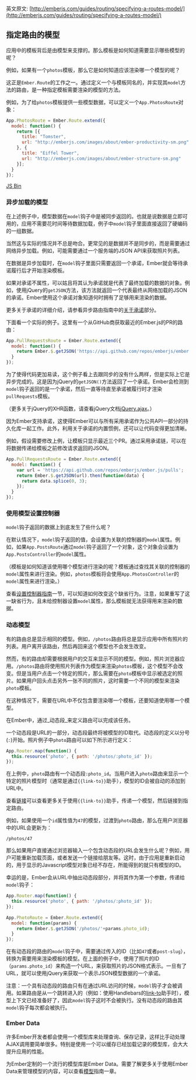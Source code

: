 英文原文: [http://emberjs.com/guides/routing/specifying-a-routes-model/](http://emberjs.com/guides/routing/specifying-a-routes-model/)

## 指定路由的模型

应用中的模板背后是由模型来支撑的。那么模板是如何知道需要显示哪些模型的呢？

例如，如果有一个`photos`模板，那么它是如何知道应该渲染哪一个模型的呢？

这正是`Ember.Route`的工作之一。通过定义一个与模板同名的，并实现其`model`方法的路由，是一种指定模板需要渲染的模型的方法。

例如，为了给`photos`模板提供一些模型数据，可以定义一个`App.PhotosRoute`对象：

```js
App.PhotosRoute = Ember.Route.extend({
  model: function() {
    return [{
      title: "Tomster",
      url: "http://emberjs.com/images/about/ember-productivity-sm.png"
    }, {
      title: "Eiffel Tower",
      url: "http://emberjs.com/images/about/ember-structure-sm.png"
    }];
  }
});
```

<a class="jsbin-embed" href="http://jsbin.com/oLUTEd/1/embed?js">JS Bin</a><script src="http://static.jsbin.com/js/embed.js"></script>

### 异步加载的模型
 
在上述例子中，模型数据在`model`钩子中是被同步返回的。也就是说数据是立即可用的，应用不需要花时间等待数据加载，例子中`model`钩子里面直接返回了硬编码的一组数据。

当然这与实际的情况并不总是吻合。更常见的是数据并不是同步的，而是需要通过网络异步加载。例如，可能需要通过一个服务端的JSON API来获取照片列表。

在数据是异步加载时，在`model`钩子里面只需要返回一个承诺，Ember就会等待承诺履行后才开始渲染模板。

如果对承诺不属性，可以姑且将其认为承诺就是代表了最终加载的数据的对象。例如，使用jQuery的`getJSON`方法，该方法就返回一个代表最终从网络加载的JSON的承诺。Ember使用这个承诺对象知道何时拥有了足够用来渲染的数据。

更多关于承诺的详细介绍，请参看异步路由指南中的[关于承诺](/guides/routing/asynchronous-routing/#toc_a-word-on-promises)部分。

下面看一个实际的例子。这里有一个从GitHub商获取最近的Ember.js的PR的路由：

```js
App.PullRequestsRoute = Ember.Route.extend({
  model: function() {
    return Ember.$.getJSON('https://api.github.com/repos/emberjs/ember.js/pulls');
  }
});
```
 
为了使得代码更加易读，这个例子看上去跟同步的没有什么两样，但是实际上它是异步完成的。这是因为jQuery的`getJSON()`方法返回了一个承诺。Ember会检测到`model`钩子返回的是一个承诺，然后一直等待直至承诺被履行时才渲染`pullRequests`模板。

（更多关于jQuery的XHR函数，请查看jQuery文档[jQuery.ajax](http://api.jquery.com/jQuery.ajax/)。）

因为Ember支持承诺，这使得Ember可以与所有采用承诺作为公共API一部分的持久化库一起工作。此外，利用关于承诺的内置惯例，还可以让代码变得更加清晰。

例如，假设需要修改上例，让模板只显示最近三个PR。通过采用承诺链，可以在将数据传递给模板之前修改请求返回的JSON。

```js
App.PullRequestsRoute = Ember.Route.extend({
  model: function() {
    var url = 'https://api.github.com/repos/emberjs/ember.js/pulls';
    return Ember.$.getJSON(url).then(function(data) {
      return data.splice(0, 3);
    });
  }
});
```

### 使用模型设置控制器

`model`钩子返回的数据上到底发生了些什么呢？

在默认情况下，`model`钩子返回的值，会设置为关联的控制器的`model`属性。例如，如果`App.PostsRoute`通过`model`钩子返回了一个对象，这个对象会设置为`App.PostsController`的`model`属性。

（模板是如何知道该使用哪个模型进行渲染的呢？模板通过查找其关联的控制器的`model`属性来进行渲染。例如，`photos`模板将会使用`App.PhotosController`的`model`属性来进行渲染。）

查看[设置控制器指南][1]一节，可以知道如何改变这个缺省行为。注意，如果重写了这一缺省行为，且未给控制器设置`model`属性，那么模板就无法获得用来渲染的数据。

[1]: /guides/routing/setting-up-a-controller

### 动态模型

有的路由总是显示相同的模型。例如，`/photos`路由将总是显示应用中所有照片的列表。用户离开该路由，然后再回来这个模型也不会发生改变。

然而，有的路由却需要根据用户的交互来显示不同的模型。例如，照片浏览器应用。`/photos`路由将使用照片列表作为模型来渲染`photos`模板，这个模型不会改变。但是当用户点击一个特定的照片，那么需要在`photo`模板中显示被选定的照片。如果用户回头点击另外一张不同的照片，这时需要一个不同的模型来渲染`photo`模板。

在这种情况下，需要在URL中不仅包含要渲染哪一个模板，还要知道使用哪一个模型。

在Ember中，通过_动态段_来定义路由可以完成该任务。

一个动态段是URL的一部分，动态段最终将被模型的ID取代。动态段的定义以分号(`:`)开始。照片例子中`photo`路由可以如下所示进行定义：

```js
App.Router.map(function() {
  this.resource('photo', { path: '/photos/:photo_id' });
});
```

在上例中，`photo`路由有一个动态段`:photo_id`。当用户进入`photo`路由来显示一个特定的照片模型时（通常是通过`{{link-to}}`助手），模型的ID会被自动的添加到URL中。

查看[链接](/guides/templates/links)可以查看更多关于使用`{{link-to}}`助手，传递一个模型，然后链接到指定路由。

例如，如果使用一个`id`属性值为`47`的模型，过渡到`photo`路由，那么在用户浏览器中的URL会更新为：

```
/photos/47
```

那么如果用户直接通过浏览器输入一个包含动态段的URL会发生什么呢？例如，用户可能重新加载页面，或者发送一个链接给朋友等。这时，由于应用是重新启动的，用于显示的Javascript模型对象已经不存在，所能得到的就只有模型的ID。

幸运的是，Ember会从URL中抽出动态段部分，并将其作为第一个参数，传递给`model`钩子：
 
```js
App.Router.map(function() {
  this.resource('photo', { path: '/photos/:photo_id' });
});
 
App.PhotoRoute = Ember.Route.extend({
  model: function(params) {
    return Ember.$.getJSON('/photos/'+params.photo_id);
  }
});
```
 
在有动态段的路由的`model`钩子中，需要通过传入的ID（比如`47`或者`post-slug`），转换为需要用来渲染模板的模型。在上面的例子中，使用了照片的ID（`params.photo_id`）来构造一个URL，来获取照片的JSON格式表示。一旦有了URL，就可以使用jQuery来获取一个表示JSON模型数据的一个承诺。

注意：一个具有动态段的路由只有在通过URL访问的时候，`model`钩子才会被调用。如果路由是从一个跳转进入的（例如：使用Handlebars的[link-to][2]助手时），模型上下文已经准备好了，因此`model`钩子这时不会被执行。没有动态段的路由其`model`钩子每次都会被执行。

[2]: /guides/templates/links

### Ember Data

许多Ember开发者都会使用一个模型库来处理查询、保存记录，这样比手动处理AJAX调用要简单很多。特别是使用一个可以缓存已经加载记录的模型库，会大大提升应用的性能。

为Ember定制的一个流行的模型库是Ember Data。需要了解更多关于使用Ember
Data来管理模型的内容，可以查看[模型](/guides/models/)指南一章。
